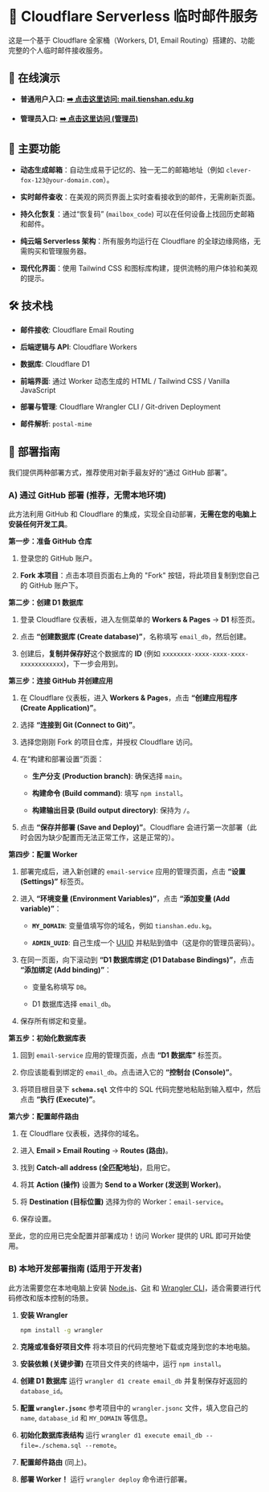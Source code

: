 # 📧 Cloudflare Serverless 临时邮件服务

这是一个基于 Cloudflare 全家桶（Workers, D1, Email Routing）搭建的、功能完整的个人临时邮件接收服务。

## 🚀 在线演示

* **普通用户入口:** [**➡️ 点击这里访问: mail.tienshan.edu.kg**](https://mail.tienshan.edu.kg)

* **管理员入口:** [**➡️ 点击这里访问 (管理员)**](https://mail.tienshan.edu.kg/?admin=6242a64b-a151-4531-820b-2009899775cd)

## 🌟 主要功能

* **动态生成邮箱**：自动生成易于记忆的、独一无二的邮箱地址（例如 `clever-fox-123@your-domain.com`）。

* **实时邮件查收**：在美观的网页界面上实时查看接收到的邮件，无需刷新页面。

* **持久化恢复**：通过“恢复码” (`mailbox_code`) 可以在任何设备上找回历史邮箱和邮件。

* **纯云端 Serverless 架构**：所有服务均运行在 Cloudflare 的全球边缘网络，无需购买和管理服务器。

* **现代化界面**：使用 Tailwind CSS 和图标库构建，提供流畅的用户体验和美观的提示。

## 🛠️ 技术栈

* **邮件接收**: Cloudflare Email Routing

* **后端逻辑与 API**: Cloudflare Workers

* **数据库**: Cloudflare D1

* **前端界面**: 通过 Worker 动态生成的 HTML / Tailwind CSS / Vanilla JavaScript

* **部署与管理**: Cloudflare Wrangler CLI / Git-driven Deployment

* **邮件解析**: `postal-mime`

## 🚀 部署指南

我们提供两种部署方式，推荐使用对新手最友好的“通过 GitHub 部署”。

### A) 通过 GitHub 部署 (推荐，无需本地环境)

此方法利用 GitHub 和 Cloudflare 的集成，实现全自动部署，**无需在您的电脑上安装任何开发工具**。

**第一步：准备 GitHub 仓库**

1. 登录您的 GitHub 账户。

2. **Fork 本项目**：点击本项目页面右上角的 "Fork" 按钮，将此项目复制到您自己的 GitHub 账户下。

**第二步：创建 D1 数据库**

1. 登录 Cloudflare 仪表板，进入左侧菜单的 **Workers & Pages** -> **D1** 标签页。

2. 点击 **“创建数据库 (Create database)”**，名称填写 `email_db`，然后创建。

3. 创建后，**复制并保存好**这个数据库的 **ID** (例如 `xxxxxxxx-xxxx-xxxx-xxxx-xxxxxxxxxxxx`)，下一步会用到。

**第三步：连接 GitHub 并创建应用**

1. 在 Cloudflare 仪表板，进入 **Workers & Pages**，点击 **“创建应用程序 (Create Application)”**。

2. 选择 **“连接到 Git (Connect to Git)”**。

3. 选择您刚刚 Fork 的项目仓库，并授权 Cloudflare 访问。

4. 在“构建和部署设置”页面：

   * **生产分支 (Production branch)**: 确保选择 `main`。

   * **构建命令 (Build command)**: 填写 `npm install`。

   * **构建输出目录 (Build output directory)**: 保持为 `/`。

5. 点击 **“保存并部署 (Save and Deploy)”**。Cloudflare 会进行第一次部署（此时会因为缺少配置而无法正常工作，这是正常的）。

**第四步：配置 Worker**

1. 部署完成后，进入新创建的 `email-service` 应用的管理页面，点击 **“设置 (Settings)”** 标签页。

2. 进入 **“环境变量 (Environment Variables)”**，点击 **“添加变量 (Add variable)”**：

   * **`MY_DOMAIN`**: 变量值填写你的域名，例如 `tianshan.edu.kg`。

   * **`ADMIN_UUID`**: 自己生成一个 [UUID](https://www.uuidgenerator.net/) 并粘贴到值中（这是你的管理员密码）。

3. 在同一页面，向下滚动到 **“D1 数据库绑定 (D1 Database Bindings)”**，点击 **“添加绑定 (Add binding)”**：

   * 变量名称填写 `DB`。

   * D1 数据库选择 `email_db`。

4. 保存所有绑定和变量。

**第五步：初始化数据库表**

1. 回到 `email-service` 应用的管理页面，点击 **“D1 数据库”** 标签页。

2. 你应该能看到绑定的 `email_db`。点击进入它的 **“控制台 (Console)”**。

3. 将项目根目录下 **`schema.sql`** 文件中的 SQL 代码完整地粘贴到输入框中，然后点击 **“执行 (Execute)”**。

**第六步：配置邮件路由**

1. 在 Cloudflare 仪表板，选择你的域名。

2. 进入 **Email > Email Routing** -> **Routes (路由)**。

3. 找到 **Catch-all address (全匹配地址)**，启用它。

4. 将其 **Action (操作)** 设置为 **Send to a Worker (发送到 Worker)**。

5. 将 **Destination (目标位置)** 选择为你的 Worker：`email-service`。

6. 保存设置。

至此，您的应用已完全配置并部署成功！访问 Worker 提供的 URL 即可开始使用。

### B) 本地开发部署指南 (适用于开发者)

此方法需要您在本地电脑上安装 [Node.js](https://nodejs.org/)、[Git](https://git-scm.com/) 和 [Wrangler CLI](https://developers.cloudflare.com/workers/wrangler/install-and-update/)，适合需要进行代码修改和版本控制的场景。

1. **安装 Wrangler**

   ```bash
   npm install -g wrangler
   ```

2. **克隆或准备好项目文件**
   将本项目的代码完整地下载或克隆到您的本地电脑。

3. **安装依赖 (关键步骤)**
   在项目文件夹的终端中，运行 `npm install`。

4. **创建 D1 数据库**
   运行 `wrangler d1 create email_db` 并复制保存好返回的 `database_id`。

5. **配置 `wrangler.jsonc`**
   参考项目中的 `wrangler.jsonc` 文件，填入您自己的 `name`, `database_id` 和 `MY_DOMAIN` 等信息。

6. **初始化数据库表结构**
   运行 `wrangler d1 execute email_db --file=./schema.sql --remote`。

7. **配置邮件路由** (同上)。

8. **部署 Worker！**
   运行 `wrangler deploy` 命令进行部署。